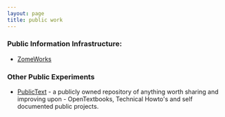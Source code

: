 ```yaml
---
layout: page
title: public work
---
```


### Public Information Infrastructure:
* [ZomeWorks](/projects/zomeworks)

### Other Public Experiments
* [PublicText](publictext.net) - a publicly owned repository of anything worth sharing and improving upon - OpenTextbooks, Technical Howto's and self documented public projects.

